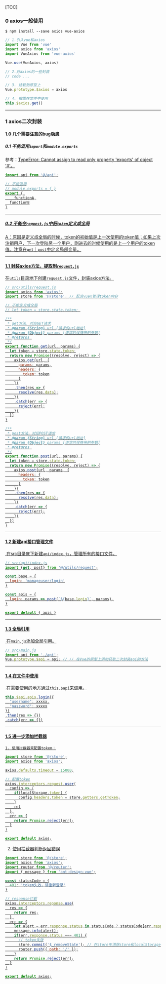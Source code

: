 [TOC]

### 0 axios一般使用

```shell
$ npm install --save axios vue-axios
```

```js
// 1.引入vue和axios
import Vue from 'vue'
import axios from 'axios'
import VueAxios from 'vue-axios'

Vue.use(VueAxios, axios)

// 2.对axios的一些封装
// code ...

// 3. 挂载到原型上
Vue.prototype.$axios = axios

// 4. 按需在文件中使用
this.$axios.get()
```

****

### 1 axios二次封装

#### 1.0 几个需要注意的bug隐患

##### 0.1 不能混用`import`和`module.exports`

参考：[TypeError: Cannot assign to read only property 'exports' of object '#<Object>'](https://blog.csdn.net/weixin_41888813/article/details/83780681)。

```js
import api from '@/api';

// 不能混用
// module.exports = { }
export { 
	functionA,
  functionB
}
```

****

##### 0.2 不能在`request.js`中把`token`定义成全局

A：原因是定义成全局的时候，token的初始值是上一次使用的token值；如果上次注销用户，下一次登陆另一个用户，刚进去的时候使用的是上一个用户的token值。注意在`get`｜`post`中定义局部变量。

****

#### 1.1 封装axios方法，提取到`request.js`

​	在`utils`目录地下创建`request.js`文件，封装axios方法。

```js
// src/utils/request.js
import axios from 'axios';
import store from '@/store'; // 配合vuex管理token内容

// 不能定义成全局
// let token = store.state.token; 

/**
 * get方法，对应GET请求
 * @param {String} url [请求的url地址]
 * @param {Object} params [请求时侯携带的参数]
 * @returns 
 */
export function get(url, params) {
  let token = store.state.token;
  return new Promise((resolve, reject) => {
    axios.get(url, {
      params: params,
      headers: {
        token: token
      }
    })
    .then(res => {
      resolve(res.data);
    })
    .catch(err => {
      reject(err);
    })
  })
}

/**
 * post方法，对应POST请求
 * @param {String} url [请求的url地址]
 * @param {Object} params [请求时侯携带的参数]
 * @returns 
 */
export function post(url, params) {
  let token = store.state.token;
  return new Promise((resolve, reject) => {
    axios.post(url, params, {
      headers: {
        token: token
      }
    })
    .then(res => {
      resolve(res.data);
    })
    .catch(err => {
      reject(err);
    })
  })
}
```

****

#### 1.2 新建api接口管理文件

​	在src目录底下新建`api/index.js`，管理所有的接口文件。

```js
// src/api/index.js
import {get, post} from '@/utils/request';

const base = {
  login: 'manageuser/login'
}

const apis = {
  login: params => post(`${base.login}`, params),
}

export default { apis }
```

****

#### 1.3 全局引用

​	在`main.js`添加全局引用。

```js
// src/main.js
import api from './api';
Vue.prototype.$api = api; // // 在Vue的原型上添加获取二次封装api的方法
```

****

#### 1.4 在文件中使用

​	在需要使用的地方通过`this.$api`来调用。

```js
this.$api.apis.login({
  "username": xxxxx,
  "password": xxxxx
})
.then(res => {})
.catch(err => {})
```

****

#### 1.5 进一步添加拦截器

	1. 使用拦截器来配置token：

```js
import store from '@/store';
import axios from 'axios';

axios.defaults.timeout = 15000;

// 配置token
axios.interceptors.request.user(
  config => {
    if(localStorage.token) {
      config.headers.token = store.getters.getToken;
    }
    ret
  },
  err => {
    return Promise.reject(err);
  }
)

export default axios;
```

2. 使用拦截器判断返回错误

```js
import store from '@/store';
import axios from 'axios';
import router from '@/router';
import { message } from 'ant-design-vue';

const statusCode = {
  401: 'token失效，请重新登录'
}

// response拦截
axios.interceptors.reponse.use(
  res => {
    return res;
  },
  err => {
    let alert = err.response.status in statusCode ? statusCode[err.response.status] : err.response.data.message;
    message.info(alert);
    if(err.response.status === 401) {
      // token失效
      store.commit('$_removeState'); // 在store中清除store和localStorage的mutations
      router.push({ path: '/' });
    }
    return Promise.reject(err);
  }
)

export default axios;
```





